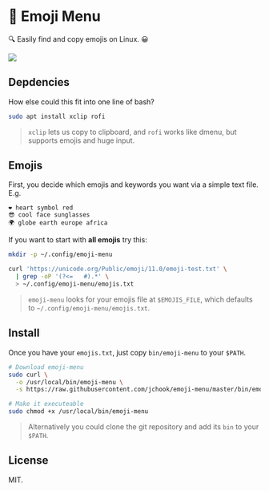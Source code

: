 # 🧭 Emoji Menu

🔍 Easily find and copy emojis on Linux. 😀


![](https://d3vv6lp55qjaqc.cloudfront.net/items/3F2e2K433s0T301d0Z0n/Peek%202019-01-04%2019-05%20take%205.gif?X-CloudApp-Visitor-Id=152352&v=a32b86c6)



## Depdencies

How else could this fit into one line of bash?

```sh
sudo apt install xclip rofi
```

> `xclip` lets us copy to clipboard, and `rofi` works like dmenu, but supports emojis and huge input.

## Emojis

First, you decide which emojis and keywords you want via a simple text file. E.g.

```
❤️ heart symbol red
😎 cool face sunglasses
🌍 globe earth europe africa
```

If you want to start with **all emojis** try this:

```sh
mkdir -p ~/.config/emoji-menu

curl 'https://unicode.org/Public/emoji/11.0/emoji-test.txt' \
  | grep -oP '(?<=   #).*' \
  > ~/.config/emoji-menu/emojis.txt
```

> `emoji-menu` looks for your emojis file at `$EMOJIS_FILE`, which defaults to `~/.config/emoji-menu/emojis.txt`.


## Install

Once you have your `emojis.txt`, just copy `bin/emoji-menu` to your `$PATH`.

```sh
# Download emoji-menu
sudo curl \
  -o /usr/local/bin/emoji-menu \
  -s https://raw.githubusercontent.com/jchook/emoji-menu/master/bin/emoji-menu

# Make it executeable
sudo chmod +x /usr/local/bin/emoji-menu
```

> Alternatively you could clone the git repository and add its `bin` to your `$PATH`.


## License

MIT.
